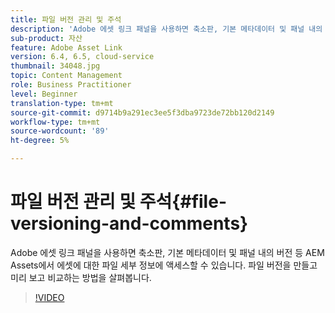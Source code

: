 ```yaml
---
title: 파일 버전 관리 및 주석
description: 'Adobe 에셋 링크 패널을 사용하면 축소판, 기본 메타데이터 및 패널 내의 버전 등 AEM Assets에서 에셋에 대한 파일 세부 정보에 액세스할 수 있습니다. 파일 버전을 만들고 미리 보고 비교하는 방법을 살펴봅니다.  '
sub-product: 자산
feature: Adobe Asset Link
version: 6.4, 6.5, cloud-service
thumbnail: 34048.jpg
topic: Content Management
role: Business Practitioner
level: Beginner
translation-type: tm+mt
source-git-commit: d9714b9a291ec3ee5f3dba9723de72bb120d2149
workflow-type: tm+mt
source-wordcount: '89'
ht-degree: 5%

---
```



# 파일 버전 관리 및 주석{#file-versioning-and-comments}

Adobe 에셋 링크 패널을 사용하면 축소판, 기본 메타데이터 및 패널 내의 버전 등 AEM Assets에서 에셋에 대한 파일 세부 정보에 액세스할 수 있습니다. 파일 버전을 만들고 미리 보고 비교하는 방법을 살펴봅니다.

>[!VIDEO](https://video.tv.adobe.com/v/34048/?quality=12)
